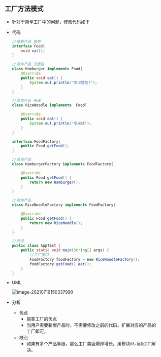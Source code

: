 ## 工厂方法模式

- 针对于简单工厂中的问题，修改代码如下

- 代码

  ```java
  //抽象产品 食物
  interface Food{
      void eat();
  }
  
  //具体产品 汉堡包
  class Hamburger implements Food{
      @Override
      public void eat() {
          System.out.println("吃汉堡包!");
      }
  }
  
  //具体产品 米线
  class RiceNoodle implements  Food{
  
      @Override
      public void eat() {
          System.out.println("吃米线");
      }
  }
  
  interface FoodFactory{
      public Food getFood();
  }
  
  //具体产品
  class HamburgerFactory implements FoodFactory{
  
      @Override
      public Food getFood() {
          return new Hamburger();
      }
  }
  
  //具体产品
  class RiceNoodleFactory implements FoodFactory{
  
      @Override
      public Food getFood() {
          return new RiceNoodle();
      }
  }
  
  //测试
  public class AppTest {
      public static void main(String[] args) {
          //工厂接口
          FoodFactory foodFactory = new RiceNoodleFactory();
          foodFactory.getFood().eat();
      }
  }
  ```

- UML

  ![image-20210716150337990](https://gitee.com/ShaoxiongDu/imageBed/raw/master//images/image-20210716150337990.png)

- 分析

  - 优点
    - 简答工厂的优点
    - 当用户需要新增产品时，不需要修改之前的代码，扩展对应的产品的工厂即可。
  - 缺点
    - 如果有多个产品等级，那么工厂类会爆炸增长。用模块`03-抽象工厂`解决。